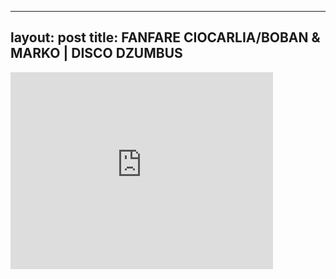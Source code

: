 

---
layout: post
title: FANFARE CIOCARLIA/BOBAN & MARKO | DISCO DZUMBUS
---


<iframe width="420" height="315" src="http://www.youtube.com/embed/46Inqkpe4Sg" frameborder="0" allowfullscreen></iframe>

